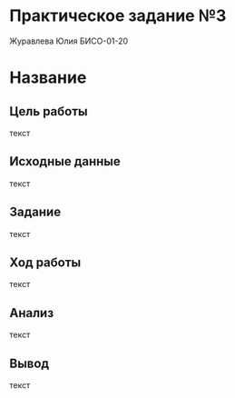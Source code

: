 # Практическое задание №3
Журавлева Юлия БИСО-01-20

# Название

## Цель работы

текст

## Исходные данные

текст

## Задание

текст

## Ход работы

текст

## Анализ

текст

## Вывод

текст

